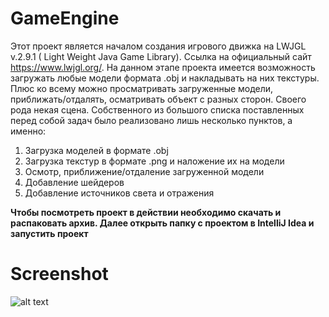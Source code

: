 # GameEngine
Этот проект является началом создания игрового движка на LWJGL v.2.9.1 ( Light Weight Java Game Library). Ссылка на официальный сайт https://www.lwjgl.org/.
На данном этапе проекта имеется возможность загружать любые модели формата .obj и накладывать на них текстуры. Плюс ко всему
можно просматривать загруженные модели, приближать/отдалять, осматривать объект с разных сторон. Своего рода некая сцена.
Собственного из большого списка поставленных перед собой задач было реализовано лишь несколько пунктов, а именно:
1. Загрузка моделей в формате .obj
2. Загрузка текстур в формате .png и наложение их на модели
3. Осмотр, приближение/отдаление загруженной модели
4. Добавление шейдеров
5. Добавление источников света и отражения

**Чтобы посмотреть проект в действии необходимо скачать и распаковать архив. Далее открыть папку с проектом в IntelliJ Idea и запустить проект** 

# Screenshot
![alt text](https://imagizer.imageshack.com/img923/6562/71HCCl.png)
